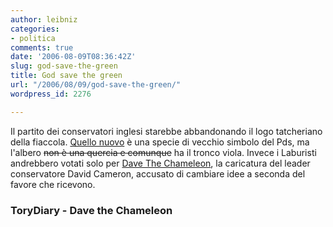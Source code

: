 ```yaml
---
author: leibniz
categories:
- politica
comments: true
date: '2006-08-09T08:36:42Z'
slug: god-save-the-green
title: God save the green
url: "/2006/08/09/god-save-the-green/"
wordpress_id: 2276

---
```

Il partito dei conservatori inglesi starebbe abbandonando il logo tatcheriano della fiaccola. [Quello nuovo](http://conservativehome.blogs.com/torydiary/2006/08/blue_and_green_.html) è una specie di vecchio simbolo del Pds, ma l'albero <strike>non è una quercia e comunque</strike> ha il tronco viola. Invece i Laburisti andrebbero votati solo per [Dave The Chameleon](http://www.davethechameleon.com/dtchome), la caricatura del leader conservatore David Cameron, accusato di cambiare idee a seconda del favore che ricevono.

### ToryDiary - Dave the Chameleon
